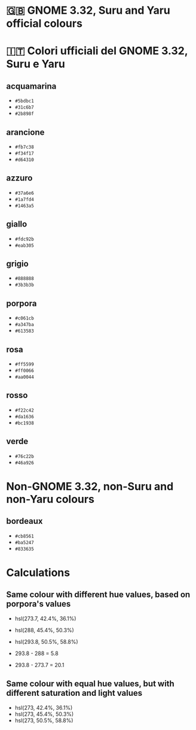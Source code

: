 # :uk: GNOME 3.32, Suru and Yaru official colours
# :it: Colori ufficiali del GNOME 3.32, Suru e Yaru

## acquamarina

* <code>#5bdbc1<span style="background-color: #5bdbc1; height: 0.8em; width: 0.8em;" class="ml-1 d-inline-block v-align-middle Box border-black-fade"></span></code>
* <code>#31c6b7<span style="background-color: #31c6b7; height: 0.8em; width: 0.8em;" class="ml-1 d-inline-block v-align-middle Box border-black-fade"></span></code>
* <code>#2b898f<span style="background-color: #2b898f; height: 0.8em; width: 0.8em;" class="ml-1 d-inline-block v-align-middle Box border-black-fade"></span></code>

## arancione

* `#fb7c38`
* `#f34f17`
* `#d64310`

## azzuro

* `#37a6e6`
* `#1a7fd4`
* `#1463a5`

## giallo

* `#fdc92b`
* `#eab305`

## grigio

* `#888888`
* `#3b3b3b`

## porpora

* `#c061cb`
* `#a347ba`
* `#613583`

## rosa

* `#ff5599`
* `#ff0066`
* `#aa0044`

## rosso

* `#f22c42`
* `#da1636`
* `#bc1938`

## verde

* `#76c22b`
* `#46a926`

# Non-GNOME 3.32, non-Suru and non-Yaru colours

## bordeaux

* `#cb8561`
* `#ba5247`
* `#833635`

# Calculations

## Same colour with different hue values, based on porpora's values

* hsl(273.7, 42.4%, 36.1%)
* hsl(288, 45.4%, 50.3%)
* hsl(293.8, 50.5%, 58.8%)

* 293.8 - 288 = 5.8
* 293.8 - 273.7 = 20.1

## Same colour with equal hue values, but with different saturation and light values

* hsl(273, 42.4%, 36.1%)
* hsl(273, 45.4%, 50.3%)
* hsl(273, 50.5%, 58.8%)

